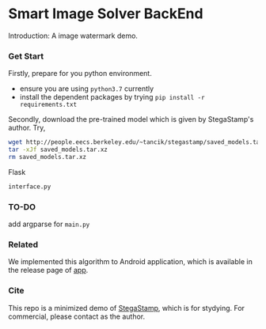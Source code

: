 # Smart Image Solver BackEnd

Introduction: A image watermark demo.

### Get Start

Firstly, prepare for you python environment.
- ensure you are using ```python3.7``` currently
- install the dependent packages by trying ```pip install -r requirements.txt```

Secondly, download the pre-trained model which is given by StegaStamp's author. Try,

```bash
wget http://people.eecs.berkeley.edu/~tancik/stegastamp/saved_models.tar.xz
tar -xJf saved_models.tar.xz
rm saved_models.tar.xz
```

Flask

```bash
interface.py
```

### TO-DO

add argparse for ```main.py```

### Related

We implemented this algorithm to Android application, which is available in the release page of [app](https://github.com/litun5315/apps).

### Cite
This repo is a minimized demo of [StegaStamp](https://github.com/tancik/StegaStamp), which is for stydying. For commercial, please contact as the author.